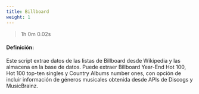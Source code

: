 ```yaml
---
title: Billboard
weight: 1
---
```


> 1h 0m 0.02s

#### Definición:

Este script extrae datos de las listas de Billboard desde Wikipedia y las almacena en la base de datos. Puede extraer Billboard Year-End Hot 100, Hot 100 top-ten singles y Country Albums number ones, con opción de incluir información de géneros musicales obtenida desde APIs de Discogs y MusicBrainz.

